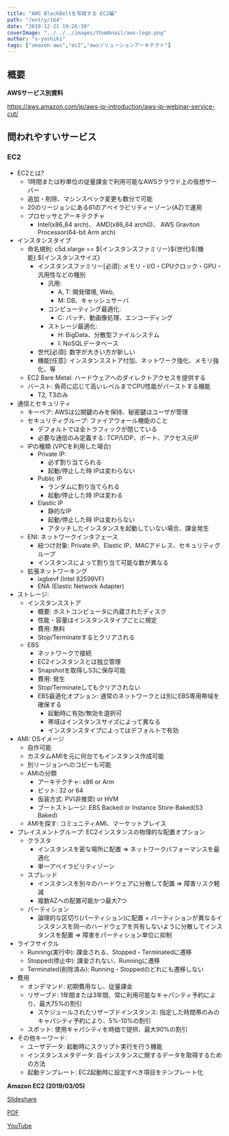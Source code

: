 ```yaml
---
title: "AWS BlackBeltを写経する EC2編"
path: "/entry/164"
date: "2019-12-21 19:26:39"
coverImage: "../../../images/thumbnail/aws-logo.png"
author: "s-yoshiki"
tags: ["amazon-aws","ec2","awsソリューションアーキテクト"]
---
```


## 概要

**AWSサービス別資料**

<a href="https://aws.amazon.com/jp/aws-jp-introduction/aws-jp-webinar-service-cut/">https://aws.amazon.com/jp/aws-jp-introduction/aws-jp-webinar-service-cut/</a>

## 問われやすいサービス

<!-- wp:heading {"level":3} -->

### EC2

<!-- wp:list -->
<ul>
    <li>EC2とは?<ul>
            <li>1時間または秒単位の従量課金で利用可能なAWSクラウド上の仮想サーバー</li>
            <li>追加・削除、マシンスペック変更も数分で可能</li>
            <li>20のリージョンにある61のアベイラビリティーゾーン(AZ)で運用</li>
            <li>プロセッサとアーキテクチャ<ul>
                    <li>Intel(x86_64 arch)、 AMD(x86_64 arch0)、 AWS Graviton Processor(64-bit Arm arch)</li>
                </ul>
            </li>
        </ul>
    </li>
    <li>インスタンスタイプ<ul>
            <li>命名規則: c5d.xlarge == ${インスタンスファミリー}${世代}${機能}.${インスタンスサイズ}<ul>
                    <li>インスタンスファミリー[必須]: メモリ・I/O・CPUクロック・GPU・汎用性などの種別<ul>
                            <li>汎用:<ul>
                                    <li>A, T: 開発環境, Web,</li>
                                    <li>M: DB、キャッシュサーバ</li>
                                </ul>
                            </li>
                            <li>コンピューティング最適化:<ul>
                                    <li>C: バッチ、動画像処理、エンコーディング</li>
                                </ul>
                            </li>
                            <li>ストレージ最適化:<ul>
                                    <li>H: BigData、分散型ファイルシステム</li>
                                    <li>I: NoSQLデータベース </li>
                                </ul>
                            </li>
                        </ul>
                    </li>
                    <li>世代[必須]: 数字が大きい方が新しい</li>
                    <li>機能[任意]: インスタンスストア付加、ネットワーク強化、メモリ強化、等</li>
                </ul>
            </li>
            <li>EC2 Bare Metal: ハードウェアへのダイレクトアクセスを提供する</li>
            <li>バースト: 負荷に応じて高いレベルまでCPU性能がバーストする機能<ul>
                    <li>T2, T3のみ</li>
                </ul>
            </li>
        </ul>
    </li>
    <li>通信とセキュリティ<ul>
            <li>キーペア: AWSは公開鍵のみを保持、秘密鍵はユーザが管理</li>
            <li>セキュリティグループ: ファイアウォール機能のこと<ul>
                    <li>デフォルトでは全トラフィックが閉じている</li>
                    <li>必要な通信のみ定義する: TCP/UDP、ポート、アクセス元IP</li>
                </ul>
            </li>
            <li>IPの種類 (VPCを利用した場合)<ul>
                    <li>Private IP: <ul>
                            <li>必ず割り当てられる</li>
                            <li>起動/停止した時 IPは変わらない</li>
                        </ul>
                    </li>
                    <li>Public IP<ul>
                            <li>ランダムに割り当てられる</li>
                            <li>起動/停止した時 IPは変わる</li>
                        </ul>
                    </li>
                    <li>Elastic IP<ul>
                            <li>静的なIP</li>
                            <li>起動/停止した時 IPは変わらない</li>
                            <li>アタッチしたインスタンスを起動していない場合、課金発生</li>
                        </ul>
                    </li>
                </ul>
            </li>
            <li>ENI: ネットワークインタフェース<ul>
                    <li>紐つけ対象: Private IP、Elastic IP、MACアドレス、セキュリティグループ</li>
                    <li>インスタンスによって割り当て可能な数が異なる</li>
                </ul>
            </li>
            <li>拡張ネットワーキング<ul>
                    <li>ixgbevf (Intel 82599VF)</li>
                    <li>ENA (Elastic Network Adapter)</li>
                </ul>
            </li>
        </ul>
    </li>
    <li>ストレージ:<ul>
            <li>インスタンスストア<ul>
                    <li>概要: ホストコンピュータに内蔵されたディスク</li>
                    <li>性能・容量はインスタンスタイプごとに規定</li>
                    <li>費用: 無料</li>
                    <li>Stop/Terminateするとクリアされる</li>
                </ul>
            </li>
            <li>EBS<ul>
                    <li>ネットワークで接続</li>
                    <li>EC2インスタンスとは独立管理</li>
                    <li>Snapshotを取得しS3に保存可能</li>
                    <li>費用: 発生</li>
                    <li>Stop/Terminateしてもクリアされない</li>
                    <li>EBS最適化オプション: 通常のネットワークとは別にEBS専用帯域を確保する<ul>
                            <li>起動時に有効/無効を選択可</li>
                            <li>帯域はインスタンスサイズによって異なる</li>
                            <li>インスタンスタイプによってはデフォルトで有効</li>
                        </ul>
                    </li>
                </ul>
            </li>
        </ul>
    </li>
    <li>AMI: OSイメージ<ul>
            <li>自作可能</li>
            <li>カスタムAMIを元に何台でもインスタンス作成可能</li>
            <li>別リージョンへのコピーも可能</li>
            <li>AMIの分類<ul>
                    <li>アーキテクチャ: x86 or Arm</li>
                    <li>ビット: 32 or 64</li>
                    <li>仮装方式: PV(非推奨) or HVM</li>
                    <li>ブートストレージ: EBS Backed or Instance Store-Baked(S3 Baked)</li>
                </ul>
            </li>
            <li>AMIを探す: コミュニティAMI、マーケットプレイス</li>
        </ul>
    </li>
    <li>プレイスメントグループ: EC2インスタンスの物理的な配置オプション<ul>
            <li>クラスタ<ul>
                    <li>インスタンスを密な場所に配置 => ネットワークパフォーマンスを最適化</li>
                    <li>単一アベイラビリティゾーン</li>
                </ul>
            </li>
            <li>スプレッド<ul>
                    <li>インスタンスを別々のハードウェアに分散して配置 => 障害リスク軽減</li>
                    <li>複数AZへの配置可能かつ最大7つ</li>
                </ul>
            </li>
            <li>パーティション<ul>
                    <li>論理的な区切り(パーティション)に配置 + パーティションが異なるインスタンスを同一のハードウェアを共有しないように分散してインスタンスを配置 => 障害をパーティション単位に抑制</li>
                </ul>
            </li>
        </ul>
    </li>
    <li>ライフサイクル<ul>
            <li>Running(実行中): 課金される、Stopped・Terminatedに遷移</li>
            <li>Stopped(停止中): 課金されない、Runningに遷移</li>
            <li>Terminated(削除済み): Running・Stoppedのどれにも遷移しない</li>
        </ul>
    </li>
    <li>費用<ul>
            <li>オンデマンド: 初期費用なし、従量課金</li>
            <li>リザーブド: 1年間または3年間、常に利用可能なキャパシティ予約により、最大75%の割引<ul>
                    <li>スケジュールされたリザーブドインスタンス: 指定した時間帯のみのキャパシティ予約により、5%-10%の割引</li>
                </ul>
            </li>
            <li>スポット: 使用キャパシティを時価で提供、最大90%の割引</li>
        </ul>
    </li>
    <li>その他キーワード:<ul>
            <li>ユーザデータ: 起動時にスクリプト実行を行う機能</li>
            <li>インスタンスメタデータ: 自インスタンスに関するデータを取得するための方法</li>
            <li>起動テンプレート: EC2起動時に設定すべき項目をテンプレート化</li>
        </ul>
    </li>
</ul>
<!-- /wp:list -->

**Amazon EC2 (2019/03/05)** 

<a href="https://www.slideshare.net/AmazonWebServicesJapan/20190305-aws-black-belt-online-seminar-amazon-ec2">Slideshare</a> 

<a href="https://d1.awsstatic.com/webinars/jp/pdf/services/20190305_AWS-Blackbelt-EC2.pdf">PDF</a> 

<a href="https://youtu.be/P5zX4DdlYOE">YouTube</a>
